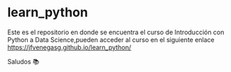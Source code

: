 # learn_python

Este es el repositorio en donde se encuentra el curso de Introducción con Python a Data Science,pueden acceder al curso en el siguiente enlace https://jfvenegasg.github.io/learn_python/

Saludos 📚
